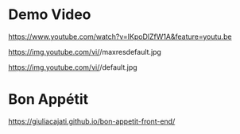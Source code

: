 # Demo Video

https://www.youtube.com/watch?v=IKpoDlZfW1A&feature=youtu.be
  
  https://img.youtube.com/vi/<IKpoDlZfW1A>/maxresdefault.jpg
  
https://img.youtube.com/vi/<IKpoDlZfW1A>/default.jpg

# Bon Appétit

https://giuliacajati.github.io/bon-appetit-front-end/
